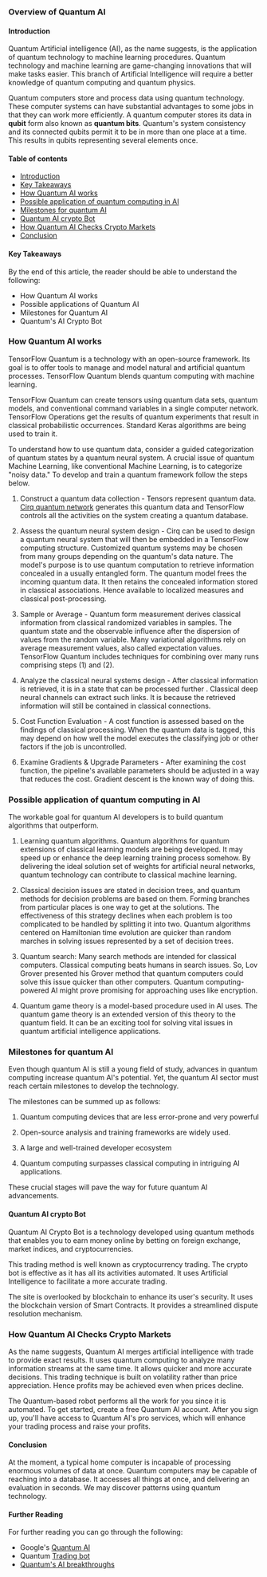 ### Overview of Quantum AI

#### Introduction

Quantum Artificial intelligence (AI), as the name suggests, is the application of quantum technology to machine learning procedures. Quantum technology and machine learning are game-changing innovations that will make tasks easier. This branch of  Artificial Intelligence will require a better knowledge of quantum computing and quantum physics.  

Quantum computers store and process data using quantum technology. These computer systems can have substantial advantages to some jobs in that they can work more efficiently. 
A quantum computer stores its data in **qubit** form also known as **quantum bits**. Quantum's system consistency and its connected qubits permit it to be in more than one place at a time. This results in qubits representing several elements once.

#### Table of contents
- [Introduction](#introduction)
- [Key Takeaways](#key-takeaways)
- [How Quantum AI works](#how-quontum-ai-works)
- [Possible application of quantum computing in AI](#possible-application-of-quontum-computing-in-ai)
- [Milestones for quantum AI](#milestone-for-quontum-ai)
- [Quantum AI crypto Bot](#quantum-ai-crypto)
- [How Quantum AI Checks Crypto Markets](#how-quontum-ai-checks-crypto-markets)
- [Conclusion](#conclusion)

#### Key Takeaways
By the end of this article, the reader should be able to understand the following:
* How Quantum AI works
* Possible applications of Quantum AI
* Milestones for Quantum AI
* Quantum's AI Crypto Bot

### How Quantum AI works

TensorFlow Quantum is a technology with an open-source framework. Its goal is to offer tools to manage and model natural and artificial quantum processes. TensorFlow Quantum blends quantum computing with machine learning.

TensorFlow Quantum can create tensors using quantum data sets, quantum models, and conventional command variables in a single computer network. TensorFlow Operations get the results of quantum experiments that result in classical probabilistic occurrences. Standard Keras algorithms are being used to train it.

To understand how to use quantum data, consider a guided categorization of quantum states by a quantum neural system.  A crucial issue of quantum Machine Learning, like conventional Machine Learning, is to categorize "noisy data." 
To develop and train a quantum framework follow the steps below.

1. Construct a quantum data collection - Tensors represent quantum data. [Cirq quantum network](https://quantumai.google/cirq)  generates  this quantum data and TensorFlow controls all the activities on the system creating a quantum database.

2. Assess the quantum neural system design - Cirq can be used to design a quantum neural system that will then be embedded in a TensorFlow computing structure. Customized quantum systems may be chosen from many groups depending on the quantum's data nature. The model's purpose is to use quantum computation to retrieve information concealed in a usually entangled form. The quantum model frees the incoming quantum data. It then retains the concealed information stored in classical associations. Hence available to localized measures and classical post-processing.

3. Sample or Average - Quantum form measurement derives classical information from classical randomized variables in samples. The quantum state and the observable influence after the dispersion of values from the random variable. Many variational algorithms rely on average measurement values, also called expectation values. TensorFlow Quantum includes techniques for combining over many runs comprising steps (1) and (2). 

4. Analyze the classical neural systems design - After classical information is retrieved, it is in a state that can be processed further . Classical deep neural channels can extract such links.  It is because the retrieved information will still be contained in classical connections.

5. Cost Function Evaluation - A cost function is assessed based on the findings of classical processing. When the quantum data is tagged, this may depend on how well the model executes the classifying job or other factors if the job is uncontrolled.

6. Examine Gradients & Upgrade Parameters - After examining the cost function, the pipeline's available parameters should be adjusted in a way that reduces the cost. Gradient descent is the known way of doing this.

### Possible application of quantum computing in AI

The workable goal for quantum AI developers is to build quantum algorithms that outperform.

1. Learning quantum algorithms. Quantum algorithms for quantum extensions of classical learning models are being developed. It may speed up or enhance the deep learning training process somehow. By delivering the ideal solution set of weights for artificial neural networks, quantum technology can contribute to classical machine learning.

2. Classical decision issues are stated in decision trees, and quantum methods for decision problems are based on them. Forming branches from particular places is one way to get at the solutions. The effectiveness of this strategy declines when each problem is too complicated to be handled by splitting it into two. Quantum algorithms centered on Hamiltonian time evolution are quicker than random marches in solving issues represented by a set of decision trees.

3. Quantum search: Many search methods are intended for classical computers. Classical computing beats humans in search issues. So, Lov Grover presented his Grover method that quantum computers could solve this issue quicker than other computers. Quantum computing-powered AI might prove promising for approaching uses like encryption.

4. Quantum game theory is a model-based procedure used in AI uses.   The quantum game theory is an extended version of this theory to the quantum field. It can be an exciting tool for solving vital issues in quantum artificial intelligence applications.

### Milestones for quantum AI

Even though quantum AI is still a young field of study, advances in quantum computing increase quantum AI's potential. Yet, the quantum AI sector must reach certain milestones to develop the technology.

The milestones can be summed up as follows:

1. Quantum computing devices that are less error-prone and very powerful

2. Open-source analysis and training frameworks are widely used.

3. A large and well-trained developer ecosystem

4. Quantum computing surpasses classical computing in intriguing AI applications.

These crucial stages will pave the way for future quantum AI advancements.

#### Quantum AI crypto Bot

Quantum AI Crypto Bot is a technology developed using quantum methods that enables you to earn money online by betting on foreign exchange, market indices, and cryptocurrencies.

This trading method is well known as cryptocurrency trading. The crypto bot is effective as it has all its activities automated. It uses Artificial Intelligence to facilitate a more accurate trading.

The site is overlooked by blockchain to enhance its user's security. It uses the blockchain version of Smart Contracts. It provides a streamlined dispute resolution mechanism.

### How Quantum AI Checks Crypto Markets

As the name suggests, Quantum AI merges artificial intelligence with trade to provide exact results. It uses quantum computing to analyze many information streams at the same time. It allows quicker and more accurate decisions. This trading technique is built on volatility rather than price appreciation. Hence profits may be achieved even when prices decline.

The Quantum-based robot performs all the work for you since it is automated. To get started, create a free Quantum AI account. After you sign up, you'll have access to Quantum AI's pro services, which will enhance your trading process and raise your profits.


#### Conclusion

At the moment, a typical home computer is incapable of processing enormous volumes of data at once. Quantum computers may be capable of reaching into a database. It accesses all things at once, and delivering an evaluation in seconds. We may discover patterns using quantum technology.

#### Further Reading
For further reading you can go through the following:
* Google's [Quantum AI](https://quantumai.google/)
* Quantum [Trading bot](https://quantum-ai.io/)
* [Quantum's AI breakthroughs](https://www.captechu.edu/blog/recent-breakthroughs-quantum-ai) 
